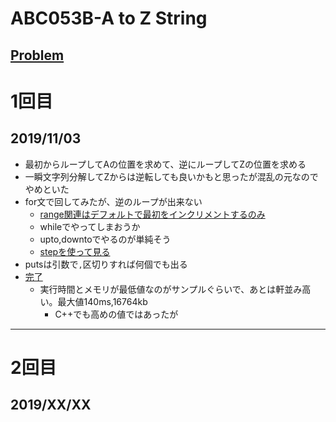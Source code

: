 # ABC053B-A to Z String

[Problem](https://atcoder.jp/contests/abc053/tasks/abc053_b)
---
# 1回目
## 2019/11/03
* 最初からループしてAの位置を求めて、逆にループしてZの位置を求める
* 一瞬文字列分解してZからは逆転しても良いかもと思ったが混乱の元なのでやめといた
* for文で回してみたが、逆のループが出来ない
    * [range関連はデフォルトで最初をインクリメントするのみ](http://shin.hateblo.jp/entry/2012/12/20/202641)
    * whileでやってしまおうか
    * upto,downtoでやるのが単純そう
    * [stepを使って見る](http://yiaowang.web.fc2.com/programing/ruby_base/syntax_loop.html)
* putsは引数で`,`区切りすれば何個でも出る
* [完了](https://atcoder.jp/contests/abc053/submissions/8289166)
    * 実行時間とメモリが最低値なのがサンプルぐらいで、あとは軒並み高い。最大値140ms,16764kb
        * C++でも高めの値ではあったが
---
# 2回目
## 2019/XX/XX
